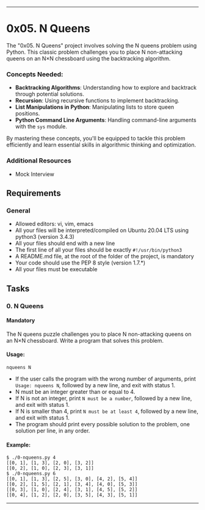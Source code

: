---

# 0x05. N Queens

The "0x05. N Queens" project involves solving the N queens problem using Python. This classic problem challenges you to place N non-attacking queens on an N×N chessboard using the backtracking algorithm.

### Concepts Needed:
- **Backtracking Algorithms**: Understanding how to explore and backtrack through potential solutions.
- **Recursion**: Using recursive functions to implement backtracking.
- **List Manipulations in Python**: Manipulating lists to store queen positions.
- **Python Command Line Arguments**: Handling command-line arguments with the `sys` module.

By mastering these concepts, you'll be equipped to tackle this problem efficiently and learn essential skills in algorithmic thinking and optimization.

### Additional Resources
- Mock Interview

## Requirements
### General
- Allowed editors: vi, vim, emacs
- All your files will be interpreted/compiled on Ubuntu 20.04 LTS using python3 (version 3.4.3)
- All your files should end with a new line
- The first line of all your files should be exactly `#!/usr/bin/python3`
- A README.md file, at the root of the folder of the project, is mandatory
- Your code should use the PEP 8 style (version 1.7.*)
- All your files must be executable

## Tasks
### 0. N Queens
#### Mandatory

The N queens puzzle challenges you to place N non-attacking queens on an N×N chessboard. Write a program that solves this problem.

#### Usage:
```
nqueens N
```
- If the user calls the program with the wrong number of arguments, print `Usage: nqueens N`, followed by a new line, and exit with status 1.
- N must be an integer greater than or equal to 4.
- If N is not an integer, print `N must be a number`, followed by a new line, and exit with status 1.
- If N is smaller than 4, print `N must be at least 4`, followed by a new line, and exit with status 1.
- The program should print every possible solution to the problem, one solution per line, in any order.

#### Example:
```
$ ./0-nqueens.py 4
[[0, 1], [1, 3], [2, 0], [3, 2]]
[[0, 2], [1, 0], [2, 3], [3, 1]]
$ ./0-nqueens.py 6
[[0, 1], [1, 3], [2, 5], [3, 0], [4, 2], [5, 4]]
[[0, 2], [1, 5], [2, 1], [3, 4], [4, 0], [5, 3]]
[[0, 3], [1, 0], [2, 4], [3, 1], [4, 5], [5, 2]]
[[0, 4], [1, 2], [2, 0], [3, 5], [4, 3], [5, 1]]
```

---